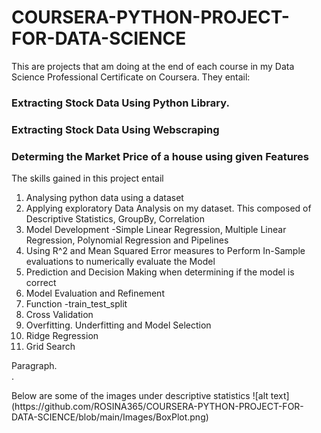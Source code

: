 # COURSERA-PYTHON-PROJECT-FOR-DATA-SCIENCE
This are projects that am doing at the end of each course in my Data Science Professional Certificate on Coursera.
They entail:
### Extracting Stock Data Using Python Library.
### Extracting Stock Data Using Webscraping
### Determing the Market Price of a house using given Features
The skills gained in this project entail
1. Analysing python data using a dataset
2. Applying exploratory Data Analysis on my dataset. This composed of Descriptive Statistics, GroupBy, Correlation
3. Model Development -Simple Linear Regression, Multiple Linear Regression, Polynomial Regression and Pipelines
4. Using R^2 and Mean Squared Error measures to Perform In-Sample evaluations to numerically evaluate the Model
5. Prediction and Decision Making when determining if the model is correct
6. Model Evaluation and Refinement
7. Function -train_test_split
8. Cross Validation
9. Overfitting. Underfitting and Model Selection
10. Ridge Regression
11. Grid Search
<p>Paragraph.<br/>
.</p>
Below are some of the images under descriptive statistics
![alt text](https://github.com/ROSINA365/COURSERA-PYTHON-PROJECT-FOR-DATA-SCIENCE/blob/main/Images/BoxPlot.png)
